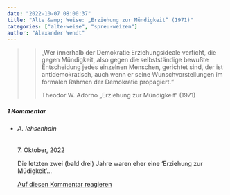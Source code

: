 ```yaml
---
date: "2022-10-07 08:00:37"
title: "Alte &amp; Weise: „Erziehung zur Mündigkeit“ (1971)"
categories: ["alte-weise", "spreu-weizen"]
author: "Alexander Wendt"
---
```


>> „Wer innerhalb der Demokratie Erziehungsideale verficht, die gegen
>> Mündigkeit, also gegen die selbstständige bewußte Entscheidung jedes
>> einzelnen Menschen, gerichtet sind, der ist antidemokratisch, auch wenn er
>> seine Wunschvorstellungen im formalen Rahmen der Demokratie propagiert.“
>> 
>> Theodor W. Adorno
>> „Erziehung zur Mündigkeit“ (1971)

<!--more-->
<h5 class="comments-h">
1 Kommentar </h5>
<ul class="commentlist">
<li class="comment even thread-even depth-1 clearfix" id="li-comment-118748">
<h6 class="author">A. Iehsenhain</h6> <span class="date">7. Oktober, 2022</span>



Die letzten zwei (bald drei) Jahre waren eher eine &#8216;Erziehung zur Müdigkeit&#8217;&#8230;

<a rel="nofollow" class="comment-reply-link" href="#comment-118748" data-commentid="118748" data-postid="16179" data-belowelement="comment-118748" data-respondelement="respond" data-replyto="Antworte auf A. Iehsenhain" aria-label="Antworte auf A. Iehsenhain">Auf diesen Kommentar reagieren</a> 


</li>
</ul>
